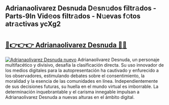 ## Adrianaolivarez Desnuda D𝚎sn𝚞dos filtr𝚊dos - Parts-9ln Vid𝚎os filtr𝚊dos - N𝚞evas f𝚘tos atr𝚊ctivas ycXg2

# <h2><a href="http://mb1wf5.tromn.icu/?c=Adrianaolivarez+Desnuda">🔗👉👉👉 Adrianaolivarez Desnuda 🔗🔗</a></h2>

[![Adrianaolivarez Desnuda nuevo](https://i.imgur.com/pEAQMta.gif)](http://mb1wf5.tromn.icu/?c=Adrianaolivarez+Desnuda)
Adrianaolivarez Desnuda, un personaje multifacético y divisivo, desafía la clasificación directa. Su uso innovador de los medios digitales para la autopresentación ha cautivado y enfurecido a los observadores, estimulando debates sobre el consentimiento, la moralidad y la esencia de las comunidades en línea. Independientemente de sus decisiones futuras, su huella en el mundo virtual es imborrable. La determinación inquebrantable y el carisma innegable impulsan a Adrianaolivarez Desnuda a nuevas alturas en el ámbito digital.
